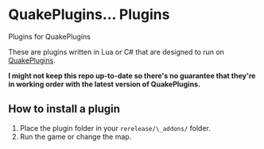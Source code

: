 # QuakePlugins... Plugins
Plugins for QuakePlugins

These are plugins written in Lua or C# that are designed to run on [QuakePlugins](https://github.com/jpiolho/QuakePlugins).

**I might not keep this repo up-to-date so there's no guarantee that they're in working order with the latest version of QuakePlugins.**

## How to install a plugin
1. Place the plugin folder in your `rerelease/\_addons/` folder.
2. Run the game or change the map.
